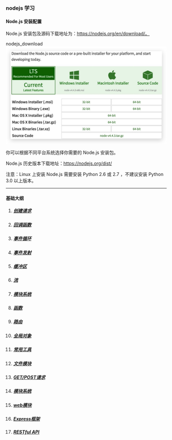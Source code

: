 ### nodejs 学习

#### Node.js 安装配置

Node.js 安装包及源码下载地址为：https://nodejs.org/en/download/。

nodejs_download
![nodejs官网下载](/src/image/nodejs-download.jpg)

你可以根据不同平台系统选择你需要的 Node.js 安装包。

Node.js 历史版本下载地址：https://nodejs.org/dist/

注意：Linux 上安装 Node.js 需要安装 Python 2.6 或 2.7 ，不建议安装 Python 3.0 以上版本。

---

#### 基础大纲

1. ##### [创建请求](/src/lesson00.server-test/require.md)

2. ##### [回调函数](/src/lesson01.callback-test/callback.md)

3. ##### [事件循环](/src/lesson02.eventloop-test/eventloop.md)

4. ##### [事件发射](/src/lesson03.eventEmitter-test/eventEmitter.md)

5. ##### [缓冲区](/src/lesson04.buffer-test/buffer.md)

6. ##### [流](/src/lesson05.stream-test/stream.md)
   
7. ##### [模块系统](/src/lesson06.modules-test/module.md)

8. ##### [函数](/src/lesson07.function-test/function.md)

9. ##### [路由](/src/lesson08.router-test/router.md)

10. ##### [全局对象](/src/lesson09.globalObject-test/globalObject.md) 

11. ##### [常用工具](/src/lesson10.util-test/util.md)

12. ##### [文件模块](/src/lesson11.fs-test/fs.md)

13. ##### [GET/POST请求](/src/lesson12.get-post-test/get-post.md)

14. ##### [模块系统](/src/lesson13.utility-module-test/utilityModule.md)

15. ##### [web模块](/src/lesson14.web-module-test/webModule.md)

16. ##### [Express框架](/src/lesson15.express-framework-test/express.md)

17. ##### [RESTful API](/src/lesson16.RESTfulAPI-test/RESTfulAPI.md)
